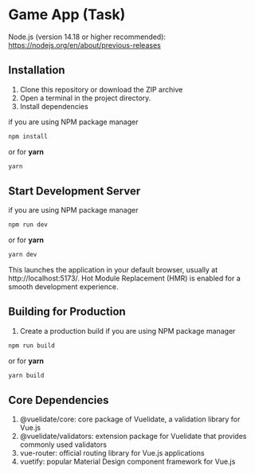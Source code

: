 # Game App (Task)

Node.js (version 14.18 or higher recommended): https://nodejs.org/en/about/previous-releases

## Installation

1. Clone this repository or download the ZIP archive
2. Open a terminal in the project directory.
3. Install dependencies

if you are using NPM package manager
```sh
npm install
```

or for **yarn**
```sh
yarn
```

## Start Development Server
if you are using NPM package manager
```sh
npm run dev
```
or for **yarn**
```sh
yarn dev
```

This launches the application in your default browser, usually at http://localhost:5173/. Hot Module Replacement (HMR) is enabled for a smooth development experience.

## Building for Production
1. Create a production build
   if you are using NPM package manager
```sh
npm run build
```
or for **yarn**
```sh
yarn build
```

## Core Dependencies
1. @vuelidate/core: core package of Vuelidate, a validation library for Vue.js
2. @vuelidate/validators: extension package for Vuelidate that provides commonly used validators
3. vue-router:  official routing library for Vue.js applications
4. vuetify: popular Material Design component framework for Vue.js
